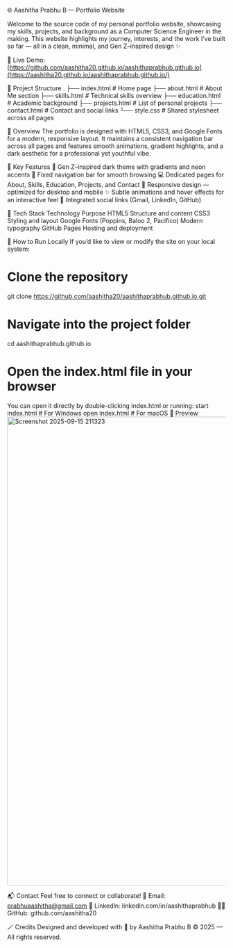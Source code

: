 🌐 Aashitha Prabhu B — Portfolio Website

Welcome to the source code of my personal portfolio website, showcasing my skills, projects, and background as a Computer Science Engineer in the making.
This website highlights my journey, interests, and the work I’ve built so far — all in a clean, minimal, and Gen Z–inspired design ✨

🔗 Live Demo: [https://github.com/aashitha20.github.io/aashithaprabhub.github.io](https://aashitha20.github.io/aashithaprabhub.github.io/)

📁 Project Structure
.
├── index.html         # Home page
├── about.html         # About Me section
├── skills.html        # Technical skills overview
├── education.html     # Academic background
├── projects.html      # List of personal projects
├── contact.html       # Contact and social links
└── style.css          # Shared stylesheet across all pages

🧠 Overview
The portfolio is designed with HTML5, CSS3, and Google Fonts for a modern, responsive layout.
It maintains a consistent navigation bar across all pages and features smooth animations, gradient highlights, and a dark aesthetic for a professional yet youthful vibe.

💫 Key Features
🎨 Gen Z–inspired dark theme with gradients and neon accents
🧭 Fixed navigation bar for smooth browsing
💻 Dedicated pages for About, Skills, Education, Projects, and Contact
📱 Responsive design — optimized for desktop and mobile
✨ Subtle animations and hover effects for an interactive feel
💌 Integrated social links (Gmail, LinkedIn, GitHub)

🧩 Tech Stack
Technology	Purpose
HTML5	Structure and content
CSS3	Styling and layout
Google Fonts (Poppins, Baloo 2, Pacifico)	Modern typography
GitHub Pages	Hosting and deployment

🚀 How to Run Locally
If you’d like to view or modify the site on your local system:
# Clone the repository
git clone https://github.com/aashitha20/aashithaprabhub.github.io.git
# Navigate into the project folder
cd aashithaprabhub.github.io
# Open the index.html file in your browser
You can open it directly by double-clicking index.html or running:
start index.html    # For Windows
open index.html     # For macOS
📸 Preview
<img width="1919" height="1079" alt="Screenshot 2025-09-15 211323" src="https://github.com/user-attachments/assets/d43fc946-9e78-4322-b34c-a4846284d5fe" />

📬 Contact
Feel free to connect or collaborate!
📧 Email: prabhuaashitha@gmail.com
💼 LinkedIn: linkedin.com/in/aashithaprabhub
🧑‍💻 GitHub: github.com/aashitha20

🪄 Credits
Designed and developed with 💜 by Aashitha Prabhu B
© 2025 — All rights reserved.

